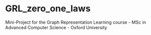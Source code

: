 # GRL_zero_one_laws
Mini-Project for the Graph Representation Learning course - MSc in Advanced Computer Science - Oxford University
